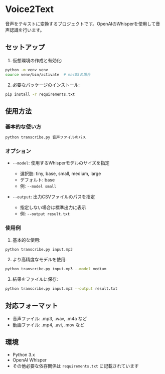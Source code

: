 # Voice2Text

音声をテキストに変換するプロジェクトです。OpenAIのWhisperを使用して音声認識を行います。

## セットアップ

1. 仮想環境の作成と有効化:
```bash
python -m venv venv
source venv/bin/activate  # macOSの場合
```

2. 必要なパッケージのインストール:
```bash
pip install -r requirements.txt
```

## 使用方法

### 基本的な使い方

```bash
python transcribe.py 音声ファイルのパス
```

### オプション

- `--model`: 使用するWhisperモデルのサイズを指定
  - 選択肢: tiny, base, small, medium, large
  - デフォルト: base
  - 例: `--model small`

- `--output`: 出力CSVファイルのパスを指定
  - 指定しない場合は標準出力に表示
  - 例: `--output result.txt`

### 使用例

1. 基本的な使用:
```bash
python transcribe.py input.mp3
```

2. より高精度なモデルを使用:
```bash
python transcribe.py input.mp3 --model medium
```

3. 結果をファイルに保存:
```bash
python transcribe.py input.mp3 --output result.txt
```

## 対応フォーマット

- 音声ファイル: .mp3, .wav, .m4a など
- 動画ファイル: .mp4, .avi, .mov など

## 環境

- Python 3.x
- OpenAI Whisper
- その他必要な依存関係は `requirements.txt` に記載されています 
